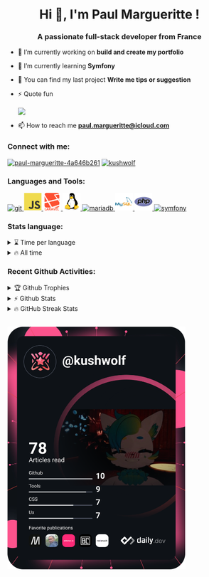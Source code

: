 <h1 align="center">Hi 👋, I'm Paul Margueritte !</h1>
<h3 align="center">A passionate full-stack developer from France</h3>


- 🔭 I’m currently working on **build and create my portfolio**

- 🌱 I’m currently learning **Symfony**

- 🤝 You can find my last project **Write me tips or suggestion**

- ⚡ Quote fun <p><img align="center" src="https://camo.githubusercontent.com/6b24ca7563a732f4b02e4d4db85216e1308ae8e9d33e9eca447d5dd2cfc1b5ca/68747470733a2f2f726561646d652d6a6f6b65732e76657263656c2e6170702f6170693f6267436f6c6f723d2532333231323532392674657874436f6c6f723d2532336666646464322671436f6c6f723d2532336639343134342661436f6c6f723d25323339306265366426626f72646572436f6c6f723d25323366396337346626636f6465436f6c6f723d253233663963373466" /></p>


- 📫 How to reach me **paul.margueritte@icloud.com**

<h3 align="left">Connect with me:</h3>
<p align="left">
<a href="https://linkedin.com/in/paul-margueritte-4a646b261" target="blank"><img align="center" src="https://raw.githubusercontent.com/rahuldkjain/github-profile-readme-generator/master/src/images/icons/Social/linked-in-alt.svg" alt="paul-margueritte-4a646b261" height="30" width="40" /></a>
<a href="https://discord.gg/kushwolf" target="blank"><img align="center" src="https://raw.githubusercontent.com/rahuldkjain/github-profile-readme-generator/master/src/images/icons/Social/discord.svg" alt="kushwolf" height="30" width="40" /></a>
</p>

<h3 align="left">Languages and Tools:</h3>
<p align="left"> <a href="https://git-scm.com/" target="_blank" rel="noreferrer"> <img src="https://www.vectorlogo.zone/logos/git-scm/git-scm-icon.svg" alt="git" width="40" height="40"/> </a> <a href="https://developer.mozilla.org/en-US/docs/Web/JavaScript" target="_blank" rel="noreferrer"> <img src="https://raw.githubusercontent.com/devicons/devicon/master/icons/javascript/javascript-original.svg" alt="javascript" width="40" height="40"/> </a> <a href="https://laravel.com/" target="_blank" rel="noreferrer"> <img src="https://raw.githubusercontent.com/devicons/devicon/master/icons/laravel/laravel-plain-wordmark.svg" alt="laravel" width="40" height="40"/> </a> <a href="https://www.linux.org/" target="_blank" rel="noreferrer"> <img src="https://raw.githubusercontent.com/devicons/devicon/master/icons/linux/linux-original.svg" alt="linux" width="40" height="40"/> </a> <a href="https://mariadb.org/" target="_blank" rel="noreferrer"> <img src="https://www.vectorlogo.zone/logos/mariadb/mariadb-icon.svg" alt="mariadb" width="40" height="40"/> </a> <a href="https://www.mysql.com/" target="_blank" rel="noreferrer"> <img src="https://raw.githubusercontent.com/devicons/devicon/master/icons/mysql/mysql-original-wordmark.svg" alt="mysql" width="40" height="40"/> </a> <a href="https://www.php.net" target="_blank" rel="noreferrer"> <img src="https://raw.githubusercontent.com/devicons/devicon/master/icons/php/php-original.svg" alt="php" width="40" height="40"/> </a> <a href="https://symfony.com" target="_blank" rel="noreferrer"> <img src="https://symfony.com/logos/symfony_black_03.svg" alt="symfony" width="40" height="40"/> </a> </p> 

<h3 align="left">Stats language: </h3>

<details>
  <summary>⌛ Time per language </summary>
  <br>
  
<!--START_SECTION:stats-->
![Code Time](http://img.shields.io/badge/Code%20Time-23%20hrs%2013%20mins-blue)

![Profile Views](http://img.shields.io/badge/Profile%20Views-272-blue)

**I'm an Early 🐤** 

```text
🌞 Morning                187 commits         ██████████░░░░░░░░░░░░░░░   38.96 % 
🌆 Daytime                278 commits         ██████████████░░░░░░░░░░░   57.92 % 
🌃 Evening                15 commits          █░░░░░░░░░░░░░░░░░░░░░░░░   03.12 % 
🌙 Night                  0 commits           ░░░░░░░░░░░░░░░░░░░░░░░░░   00.00 % 
```
📅 **I'm Most Productive on Tuesday** 

```text
Monday                   86 commits          ████░░░░░░░░░░░░░░░░░░░░░   17.92 % 
Tuesday                  159 commits         ████████░░░░░░░░░░░░░░░░░   33.12 % 
Wednesday                61 commits          ███░░░░░░░░░░░░░░░░░░░░░░   12.71 % 
Thursday                 65 commits          ███░░░░░░░░░░░░░░░░░░░░░░   13.54 % 
Friday                   58 commits          ███░░░░░░░░░░░░░░░░░░░░░░   12.08 % 
Saturday                 37 commits          ██░░░░░░░░░░░░░░░░░░░░░░░   07.71 % 
Sunday                   14 commits          █░░░░░░░░░░░░░░░░░░░░░░░░   02.92 % 
```


📊 **This Week I Spent My Time On** 

```text
🕑︎ Time Zone: Europe/Paris

💬 Programming Languages: 
PHP                      11 hrs 38 mins      █████████████░░░░░░░░░░░░   52.11 % 
Twig                     5 hrs 59 mins       ███████░░░░░░░░░░░░░░░░░░   26.78 % 
YAML                     3 hrs 30 mins       ████░░░░░░░░░░░░░░░░░░░░░   15.67 % 
Other                    31 mins             █░░░░░░░░░░░░░░░░░░░░░░░░   02.37 % 
CSS                      20 mins             ░░░░░░░░░░░░░░░░░░░░░░░░░   01.54 % 

🔥 Editors: 
VS Code                  22 hrs 21 mins      █████████████████████████   100.00 % 
```


 Last Updated on 30/07/2023 18:38:59 UTC
<!--END_SECTION:stats-->
</details>
</details>

<details>
  <summary>🔥 All time </summary>
  <br>

  <br>
<!--START_SECTION:waka-->

```all_time
From: 22 July 2023 - To: 29 July 2023

Total Time: 21 hrs 49 mins

PHP             11 hrs 38 mins  >>>>>>>>>>>>>------------   52.11 %
Twig            5 hrs 59 mins   >>>>>>>------------------   26.78 %
YAML            3 hrs 30 mins   >>>>---------------------   15.67 %
Other           31 mins         >------------------------   02.37 %
```

<!--END_SECTION:waka-->
</details>

<h3 align="left">Recent Github Activities:</h3>

<details>
  <summary>🏆 Github Trophies</summary>
  <br>
      <p align="left"> <a href="https://github.com/ryo-ma/github-profile-trophy"><img src="https://github-profile-trophy.vercel.app/?username=paulmargueritteoclockstudent&theme=discord&column=4&margin-w=15&margin-h=15&no-bg=true" alt="paulmargueritteoclockstudent" /></a> </p>
</details>

<details>
  <summary>⚡ Github Stats</summary>
  <br>
    <p>&nbsp;<img align="center" src="https://github-readme-stats.vercel.app/api?username=paulmargueritteoclockstudent&show_icons=true&theme=tokyonight&locale=en" alt="paulmargueritteoclockstudent" /></p>
</details>

<details>
  <summary>🔥 GitHub Streak Stats</summary>
  <br>
    <p><img align="center" src="https://github-readme-streak-stats.herokuapp.com/?user=paulmargueritteoclockstudent&theme=dark" alt="paulmargueritteoclockstudent" /></p>
</details>

<br>

<a href="https://app.daily.dev/kushwolf"><img src="https://github.com/PaulMargueritteOclockStudent/PaulMargueritteOclockStudent/blob/main/devcard.svg" width="400" alt="Paul's Dev Card"/></a>
